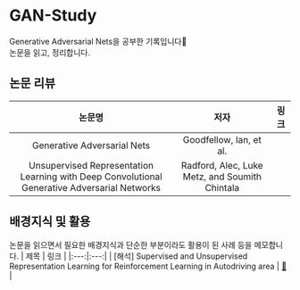 # GAN-Study
Generative Adversarial Nets을 공부한 기록입니다📝  
논문을 읽고, 정리합니다.
## 논문 리뷰
| 논문명 | 저자 | 링크 |
|:---:|:---:|:---:|
| Generative Adversarial Nets | Goodfellow, Ian, et al. | |
| Unsupervised Representation Learning with Deep Convolutional Generative Adversarial Networks|Radford, Alec, Luke Metz, and Soumith Chintala||

## 배경지식 및 활용
논문을 읽으면서 필요한 배경지식과 단순한 부분이라도 활용이 된 사례 등을 메모합니다.
| 제목 | 링크 |
|:---:|:---:|
| [해석] Supervised and Unsupervised Representation Learning for Reinforcement Learning in Autodriving area | [🔗](https://velog.io/@mindyeoi/%ED%95%B4%EC%84%9D-Supervised-and-Unsupervised-Representation-Learning-for-Reinforcement-Learning) | 
